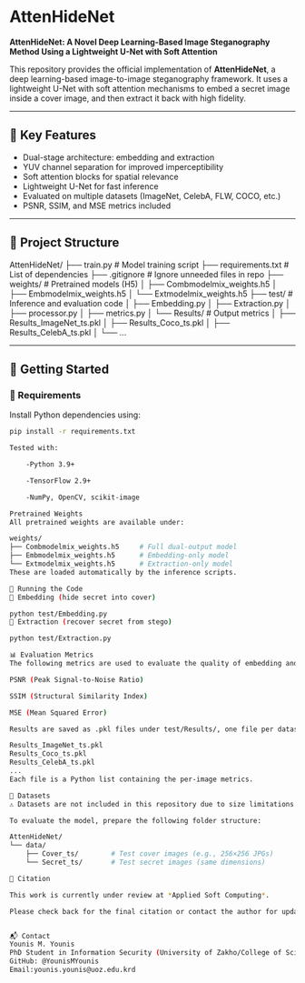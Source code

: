 # AttenHideNet

**AttenHideNet: A Novel Deep Learning-Based Image Steganography Method Using a Lightweight U-Net with Soft Attention**

This repository provides the official implementation of **AttenHideNet**, a deep learning-based image-to-image steganography framework. It uses a lightweight U-Net with soft attention mechanisms to embed a secret image inside a cover image, and then extract it back with high fidelity.

---

## 🧠 Key Features

- Dual-stage architecture: embedding and extraction
- YUV channel separation for improved imperceptibility
- Soft attention blocks for spatial relevance
- Lightweight U-Net for fast inference
- Evaluated on multiple datasets (ImageNet, CelebA, FLW, COCO, etc.)
- PSNR, SSIM, and MSE metrics included

---

## 📁 Project Structure

AttenHideNet/
├── train.py # Model training script
├── requirements.txt # List of dependencies
├── .gitignore # Ignore unneeded files in repo
├── weights/ # Pretrained models (H5)
│ ├── Combmodelmix_weights.h5
│ ├── Embmodelmix_weights.h5
│ └── Extmodelmix_weights.h5
├── test/ # Inference and evaluation code
│ ├── Embedding.py
│ ├── Extraction.py
│ ├── processor.py
│ ├── metrics.py
│ └── Results/ # Output metrics
│ ├── Results_ImageNet_ts.pkl
│ ├── Results_Coco_ts.pkl
│ ├── Results_CelebA_ts.pkl
│ └── ...

---

## 🚀 Getting Started

### 🔧 Requirements

Install Python dependencies using:

```bash
pip install -r requirements.txt

Tested with:

	-Python 3.9+

	-TensorFlow 2.9+

	-NumPy, OpenCV, scikit-image

Pretrained Weights
All pretrained weights are available under:

weights/
├── Combmodelmix_weights.h5     # Full dual-output model
├── Embmodelmix_weights.h5      # Embedding-only model
└── Extmodelmix_weights.h5      # Extraction-only model
These are loaded automatically by the inference scripts.

🧪 Running the Code
🔹 Embedding (hide secret into cover)

python test/Embedding.py
🔹 Extraction (recover secret from stego)

python test/Extraction.py

📊 Evaluation Metrics
The following metrics are used to evaluate the quality of embedding and extraction:

PSNR (Peak Signal-to-Noise Ratio)

SSIM (Structural Similarity Index)

MSE (Mean Squared Error)

Results are saved as .pkl files under test/Results/, one file per dataset:

Results_ImageNet_ts.pkl
Results_Coco_ts.pkl
Results_CelebA_ts.pkl
...
Each file is a Python list containing the per-image metrics.

📁 Datasets
⚠️ Datasets are not included in this repository due to size limitations.

To evaluate the model, prepare the following folder structure:

AttenHideNet/
└── data/
    ├── Cover_ts/        # Test cover images (e.g., 256×256 JPGs)
    └── Secret_ts/       # Test secret images (same dimensions)

📜 Citation

This work is currently under review at *Applied Soft Computing*.

Please check back for the final citation or contact the author for updates.


📬 Contact
Younis M. Younis
PhD Student in Information Security (University of Zakho/College of Sciecne/Computer Science Department)
GitHub: @YounisMYounis
Email:younis.younis@uoz.edu.krd



